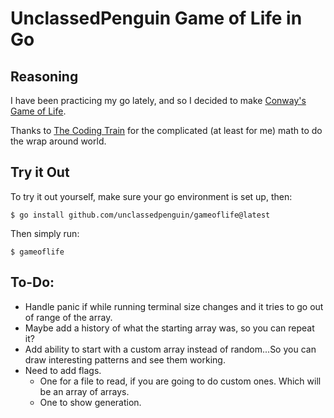 # UnclassedPenguin Game of Life in Go

## Reasoning

I have been practicing my go lately, and so I decided to make [Conway's Game of Life](https://en.wikipedia.org/wiki/Conway%27s_Game_of_Life).  

Thanks to [The Coding Train](https://www.youtube.com/watch?v=FWSR_7kZuYg) for the complicated (at least for me) math to do the wrap around world.  

## Try it Out

To try it out yourself, make sure your go environment is set up, then:

```shell
$ go install github.com/unclassedpenguin/gameoflife@latest
```

Then simply run:

```shell
$ gameoflife
```

## To-Do:

- Handle panic if while running terminal size changes and it tries to go out of range of the array.
- Maybe add a history of what the starting array was, so you can repeat it?
- Add ability to start with a custom array instead of random...So you can draw interesting patterns and see them working.
- Need to add flags. 
  - One for a file to read, if you are going to do custom ones. Which will be an array of arrays.
  - One to show generation. 
